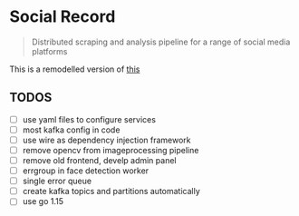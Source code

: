 # Social Record

> Distributed scraping and analysis pipeline for a range of social media platforms

This is a remodelled version of [this](https://github.com/codeuniversity/smag-mvp)

## TODOS

- [ ] use yaml files to configure services
- [ ] most kafka config in code
- [ ] use wire as dependency injection framework
- [ ] remove opencv from imageprocessing pipeline
- [ ] remove old frontend, develp admin panel
- [ ] errgroup in face detection worker
- [ ] single error queue
- [ ] create kafka topics and partitions automatically
- [ ] use go 1.15
